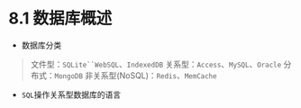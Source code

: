 # 8.1 数据库概述

* 数据库分类
> 文件型：`SQLite``WebSQL`、`IndexedDB`
> 关系型：`Access`、`MySQL`、`Oracle`
> 分布式：`MongoDB`
> 非关系型(NoSQL)：`Redis`、`MemCache`

* `SQL`操作关系型数据库的语言